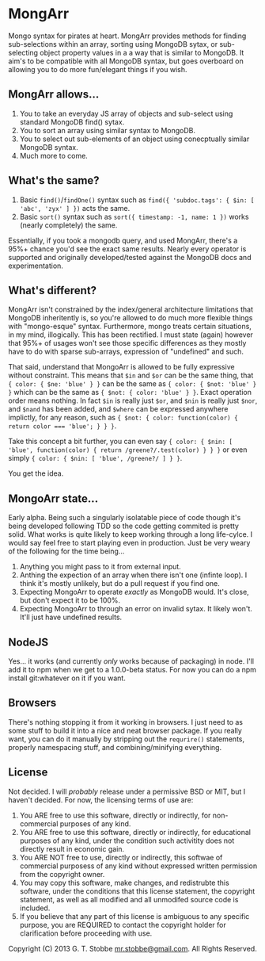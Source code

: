 MongArr
=======
Mongo syntax for pirates at heart. MongArr provides methods for finding sub-selections within an array, sorting using MongoDB sytax, or sub-selecting object property values in a a way that is similar to MongoDB. It aim's to be compatible with all MongoDB syntax, but goes overboard on allowing you to do more fun/elegant things if you wish.

MongArr allows...
-----------------
1. You to take an everyday JS array of objects and sub-select using standard MongoDB find() sytax.
2. You to sort an array using similar syntax to MongoDB.
2. You to select out sub-elements of an object using conecptually similar MongoDB syntax.
3. Much more to come.

What's the same?
----------------
1. Basic `find()`/`findOne()` syntax such as `find({ 'subdoc.tags': { $in: [ 'abc', 'zyx' ] })` acts the same.
2. Basic `sort()` syntax such as `sort({ timestamp: -1, name: 1 })` works (nearly completely) the same.

Essentially, if you took a mongodb query, and used MongArr, there's a 95%+ chance you'd see the exact same results. Nearly every operator is supported and originally developed/tested against the MongoDB docs and experimentation.

What's different?
-----------------
MongArr isn't constrained by the index/general architecture limitations that MongoDB inheritently is, so you're allowed to do much more flexible things with "mongo-esque" syntax. Furthermore, mongo treats certain situations, in my mind, illogically. This has been rectified. I must state (again) however that 95%+ of usages won't see those specific differences as they mostly have to do with sparse sub-arrays, expression of "undefined" and such.

That said, understand that MongoArr is allowed to be fully expressive without constraint. This means that `$in` and `$or` can be the same thing, that `{ color: { $ne: 'blue' } }` can be the same as `{ color: { $not: 'blue' } }` which can be the same as `{ $not: { color: 'blue' } }`. Exact operation order means nothing. In fact `$in` is really just `$or`, and `$nin` is really just `$nor`, and `$nand` has been added, and `$where` can be expressed anywhere implictly, for any reason, such as `{ $not: { color: function(color) { return color === 'blue'; } } }`.

Take this concept a bit further, you can even say `{ color: { $nin: [ 'blue', function(color) { return /greene?/.test(color) } } }` or even simply `{ color: { $nin: [ 'blue', /greene?/ ] } }`.

You get the idea. 

MongoArr state...
-----------------
Early alpha. Being such a singularly isolatable piece of code though it's being developed following TDD so the code getting commited is pretty solid. What works is quite likely to keep working through a long life-cylce. I would say feel free to start playing even in production. Just be very weary of the following for the time being...

1. Anything you might pass to it from external input.
2. Anthing the expection of an array when there isn't one (infinte loop). I think it's mostly unlikely, but do a pull request if you find one.
3. Expecting MongoArr to operate *exactly* as MongoDB would. It's close, but don't expect it to be 100%.
4. Expecting MongoArr to through an error on invalid sytax. It likely won't. It'll just have undefined results.

NodeJS
------
Yes... it works (and currently *only* works because of packaging) in node. I'll add it to npm when we get to a 1.0.0-beta status. For now you can do a npm install git:whatever on it if you want.

Browsers
--------
There's nothing stopping it from it working in browsers. I just need to as some stuff to build it into a nice and neat browser package. If you really want, you can do it manually by stripping out the `requrire()` statements, properly namespacing stuff, and combining/minifying everything.


License
-------
Not decided. I will *probably* release under a permissive BSD or MIT, but I haven't decided. For now, the licensing terms of use are:

1. You ARE free to use this software, directly or indirectly, for non-commercial purposes of any kind.
2. You ARE free to use this software, directly or indirectly, for educational purposes of any kind, under the condition such activitity does not directly result in economic gain.
3. You ARE NOT free to use, directly or indirectly, this softwae of commercial purposess of any kind without expressed written permission from the copyright owner.
4. You may copy this software, make changes, and redistrubte this software, under the conditions that this license statement, the copyright statement, as well as all modified and all unmodifed source code is included.
5. If you believe that any part of this license is ambiguous to any specific purpose, you are REQUIRED to contact the copyright holder for clarification before proceeding with use.

Copyright (C) 2013 G. T. Stobbe <mr.stobbe@gmail.com>. All Rights Reserved.
